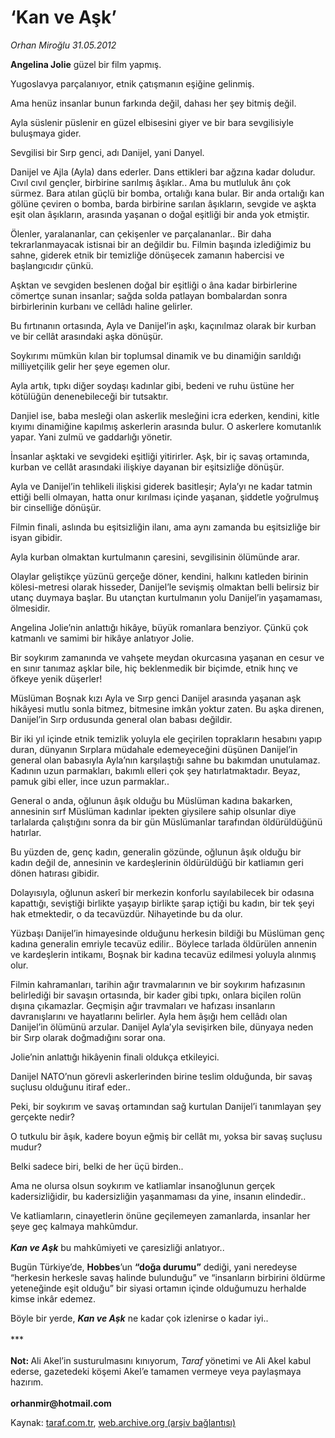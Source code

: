 # ‘Kan ve Aşk’ 

*Orhan Miroğlu 31.05.2012*

<div class="yazi"><p><b>Angelina Jolie</b> güzel bir film yapmış.</p>
<p>Yugoslavya parçalanıyor, etnik çatışmanın eşiğine gelinmiş. </p>
<p>Ama henüz insanlar bunun farkında değil, dahası her şey bitmiş değil.</p>
<p>Ayla süslenir püslenir en güzel elbisesini giyer ve bir bara sevgilisiyle buluşmaya gider.</p>
<p>Sevgilisi bir Sırp genci, adı Danijel, yani Danyel.</p>
<p>Danijel ve Ajla (Ayla) dans ederler. Dans ettikleri bar ağzına kadar doludur. Cıvıl cıvıl gençler, birbirine sarılmış âşıklar.. Ama bu mutluluk ânı çok sürmez. Bara atılan güçlü bir bomba, ortalığı kana bular. Bir anda ortalığı kan gölüne çeviren o bomba, barda birbirine sarılan âşıkların, sevgide ve aşkta eşit olan âşıkların, arasında yaşanan o doğal eşitliği bir anda yok etmiştir. </p>
<p>Ölenler, yaralananlar, can çekişenler ve parçalananlar.. Bir daha tekrarlanmayacak istisnai bir an değildir bu. Filmin başında izlediğimiz bu sahne, giderek etnik bir temizliğe dönüşecek zamanın habercisi ve başlangıcıdır çünkü.</p>
<p>Aşktan ve sevgiden beslenen doğal bir eşitliği o âna kadar birbirlerine cömertçe sunan insanlar; sağda solda patlayan bombalardan sonra birbirlerinin kurbanı ve cellâdı haline gelirler.</p>
<p>Bu fırtınanın ortasında, Ayla ve Danijel’in aşkı, kaçınılmaz olarak bir kurban ve bir cellât arasındaki aşka dönüşür.</p>
<p>Soykırımı mümkün kılan bir toplumsal dinamik ve bu dinamiğin sarıldığı milliyetçilik gelir her şeye egemen olur.</p>
<p>Ayla artık, tıpkı diğer soydaşı kadınlar gibi, bedeni ve ruhu üstüne her kötülüğün denenebileceği bir tutsaktır. </p>
<p>Danjiel ise, baba mesleği olan askerlik mesleğini icra ederken, kendini, kitle kıyımı dinamiğine kapılmış askerlerin arasında bulur. O askerlere komutanlık yapar. Yani zulmü ve gaddarlığı yönetir.</p>
<p>İnsanlar aşktaki ve sevgideki eşitliği yitirirler. Aşk, bir iç savaş ortamında, kurban ve cellât arasındaki ilişkiye dayanan bir eşitsizliğe dönüşür.</p>
<p>Ayla ve Danijel’in tehlikeli ilişkisi giderek basitleşir; Ayla’yı ne kadar tatmin ettiği belli olmayan, hatta onur kırılması içinde yaşanan, şiddetle yoğrulmuş bir cinselliğe dönüşür.</p>
<p>Filmin finali, aslında bu eşitsizliğin ilanı, ama aynı zamanda bu eşitsizliğe bir isyan gibidir.</p>
<p>Ayla kurban olmaktan kurtulmanın çaresini, sevgilisinin ölümünde arar. </p>
<p>Olaylar geliştikçe yüzünü gerçeğe döner, kendini, halkını katleden birinin kölesi-metresi olarak hisseder, Danijel’le sevişmiş olmaktan belli belirsiz bir utanç duymaya başlar. Bu utançtan kurtulmanın yolu Danijel’in yaşamaması, ölmesidir. </p>
<p>Angelina Jolie’nin anlattığı hikâye, büyük romanlara benziyor. Çünkü çok katmanlı ve samimi bir hikâye anlatıyor Jolie.</p>
<p>Bir soykırım zamanında ve vahşete meydan okurcasına yaşanan en cesur ve en sınır tanımaz aşklar bile, hiç beklenmedik bir biçimde, etnik hınç ve öfkeye yenik düşerler!</p>
<p>Müslüman Boşnak kızı Ayla ve Sırp genci Danijel arasında yaşanan aşk hikâyesi mutlu sonla bitmez, bitmesine imkân yoktur zaten. Bu aşka direnen, Danijel’in Sırp ordusunda general olan babası değildir.</p>
<p>Bir iki yıl içinde etnik temizlik yoluyla ele geçirilen toprakların hesabını yapıp duran, dünyanın Sırplara müdahale edemeyeceğini düşünen Danijel’in general olan babasıyla Ayla’nın karşılaştığı sahne bu bakımdan unutulamaz. Kadının uzun parmakları, bakımlı elleri çok şey hatırlatmaktadır. Beyaz, pamuk gibi eller, ince uzun parmaklar..</p>
<p>General o anda, oğlunun âşık olduğu bu Müslüman kadına bakarken, annesinin sırf Müslüman kadınlar ipekten giysilere sahip olsunlar diye tarlalarda çalıştığını sonra da bir gün Müslümanlar tarafından öldürüldüğünü hatırlar.</p>
<p>Bu yüzden de, genç kadın, generalin gözünde, oğlunun âşık olduğu bir kadın değil de, annesinin ve kardeşlerinin öldürüldüğü bir katliamın geri dönen hatırası gibidir.</p>
<p>Dolayısıyla, oğlunun askerî bir merkezin konforlu sayılabilecek bir odasına kapattığı, seviştiği birlikte yaşayıp birlikte şarap içtiği bu kadın, bir tek şeyi hak etmektedir, o da tecavüzdür. Nihayetinde bu da olur. </p>
<p>Yüzbaşı Danijel’in himayesinde olduğunu herkesin bildiği bu Müslüman genç kadına generalin emriyle tecavüz edilir.. Böylece tarlada öldürülen annenin ve kardeşlerin intikamı, Boşnak bir kadına tecavüz edilmesi yoluyla alınmış olur.</p>
<p>Filmin kahramanları, tarihin ağır travmalarının ve bir soykırım hafızasının belirlediği bir savaşın ortasında, bir kader gibi tıpkı, onlara biçilen rolün dışına çıkamazlar. Geçmişin ağır travmaları ve hafızası insanların davranışlarını ve hayatlarını belirler. Ayla hem âşığı hem cellâdı olan Danijel’in ölümünü arzular. Danijel Ayla’yla sevişirken bile, dünyaya neden bir Sırp olarak doğmadığını sorar ona.</p>
<p>Jolie’nin anlattığı hikâyenin finali oldukça etkileyici. </p>
<p>Danijel NATO’nun görevli askerlerinden birine teslim olduğunda, bir savaş suçlusu olduğunu itiraf eder.. </p>
<p>Peki, bir soykırım ve savaş ortamından sağ kurtulan Danijel’i tanımlayan şey gerçekte nedir?</p>
<p>O tutkulu bir âşık, kadere boyun eğmiş bir cellât mı, yoksa bir savaş suçlusu mudur?</p>
<p>Belki sadece biri, belki de her üçü birden..</p>
<p>Ama ne olursa olsun soykırım ve katliamlar insanoğlunun gerçek kadersizliğidir, bu kadersizliğin yaşanmaması da yine, insanın elindedir..</p>
<p>Ve katliamların, cinayetlerin önüne geçilemeyen zamanlarda, insanlar her şeye geç kalmaya mahkûmdur.<br/><br/><b><i>Kan ve Aşk</i></b> bu mahkûmiyeti ve çaresizliği anlatıyor..</p>
<p>Bugün Türkiye’de, <b>Hobbes</b>’un <b>“doğa durumu”</b> dediği, yani neredeyse “herkesin herkesle savaş halinde bulunduğu” ve “insanların birbirini öldürme yeteneğinde eşit olduğu” bir siyasi ortamın içinde olduğumuzu herhalde kimse inkâr edemez.</p>
<p>Böyle bir yerde, <b><i>Kan ve Aşk</i></b> ne kadar çok izlenirse o kadar iyi..<br/><br/>***<br/><br/><b>Not: </b>Ali Akel’in susturulmasını kınıyorum, <i>Taraf</i> yönetimi ve Ali Akel kabul ederse, gazetedeki köşemi Akel’e tamamen vermeye veya paylaşmaya hazırım.<br/><br/><b>orhanmir@hotmail.com</b></p>
</div>

Kaynak: [taraf.com.tr](http://www.taraf.com.tr/orhan-miroglu/makale-kan-ve-ask.htm), [web.archive.org (arşiv bağlantısı)](http://web.archive.org/web/20130721215801/http://www.taraf.com.tr/orhan-miroglu/makale-kan-ve-ask.htm)
